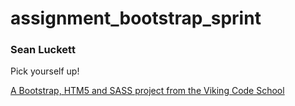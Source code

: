 assignment_bootstrap_sprint
===========================
### Sean Luckett

Pick yourself up!

[A Bootstrap, HTM5 and SASS project from the Viking Code School](http://www.vikingcodeschool.com)
